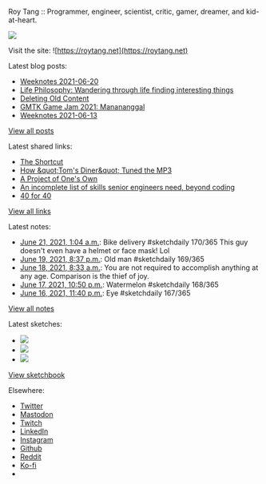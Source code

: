 Roy Tang :: Programmer, engineer, scientist, critic, gamer, dreamer, and kid-at-heart.

![](https://roytang.net/static/img/profile.jpg)

Visit the site: ![https://roytang.net](https://roytang.net)

Latest blog posts:

- [Weeknotes 2021-06-20](https://roytang.net/2021/06/weeknotes-2021-06-20/)
- [Life Philosophy: Wandering through life finding interesting things](https://roytang.net/2021/06/life-philosophy/)
- [Deleting Old Content](https://roytang.net/2021/06/deleting-old-content/)
- [GMTK Game Jam 2021: Manananggal](https://roytang.net/2021/06/gmtk-game-jam-2021-manananggal/)
- [Weeknotes 2021-06-13](https://roytang.net/2021/06/weeknotes-2021-06-13/)

[View all posts](https://roytang.net/blog)

Latest shared links:

- [The Shortcut](https://roytang.net/2021/06/the-shortcut/)
- [How &amp;quot;Tom&#x27;s Diner&amp;quot; Tuned the MP3](https://roytang.net/2021/06/how-quottoms-dinerquot-tuned-the-mp3/)
- [A Project of One&#x27;s Own](https://roytang.net/2021/06/a-project-of-ones-own/)
- [An incomplete list of skills senior engineers need, beyond coding](https://roytang.net/2021/06/an-incomplete-list-of-skills-senior-engineers-need-beyond-coding/)
- [40 for 40](https://roytang.net/2021/06/40-for-40/)

[View all links](https://roytang.net/links)

Latest notes:

- [June 21, 2021, 1:04 a.m.](https://roytang.net/2021/06/1406659353180966917/): Bike delivery #sketchdaily 170/365 This guy doesn&#x27;t even have a helmet or face mask! Lol
- [June 19, 2021, 8:37 p.m.](https://roytang.net/2021/06/1406229578750693383/): Old man #sketchdaily 169/365
- [June 18, 2021, 8:33 a.m.](https://roytang.net/2021/06/h25m0tp/): You are not required to accomplish anything at any age. Comparison is the thief of joy.
- [June 17, 2021, 10:50 p.m.](https://roytang.net/2021/06/1405538430902149126/): Watermelon #sketchdaily 168/365
- [June 16, 2021, 11:40 p.m.](https://roytang.net/2021/06/1405188593799155713/): Eye #sketchdaily 167/365

[View all notes](https://roytang.net/notes)

Latest sketches:


- ![](https://roytang.net/media/cache/9e/08/9e0812c4a09975bb04182cadd1d7bb2c.jpg)
- ![](https://roytang.net/media/cache/bf/33/bf33bbee239424d98ed51350d807421d.jpg)
- ![](https://roytang.net/media/cache/bd/42/bd42d3bb148e9d8e57719cf3d2bb1570.jpg)

[View sketchbook](https://roytang.net/albums/sketchbook)


Elsewhere:

- [Twitter](https://twitter.com/roytang)
- [Mastodon](https://mastodon.technology/@roytang)
- [Twitch](https://twitch.tv/twitchyroy)
- [LinkedIn](https://www.linkedin.com/in/roytang)
- [Instagram](https://instagram.com/roytang0400)
- [Github](https://github.com/roytang)
- [Reddit](https://reddit.com/u/hungryroy)
- [Ko-fi](https://ko-fi.com/roytang)
- [](mailto:hello@roytang.net)